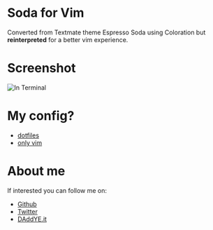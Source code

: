 # Soda for Vim

Converted from Textmate theme Espresso Soda using Coloration but __reinterpreted__ for a better
vim experience.

# Screenshot

![In Terminal](http://fs.daddye.it/4Y1A+)

# My config?

* [dotfiles](https://github.com/DAddYE/dotfiles)
* [only vim](https://github.com/DAddYE/.vim)

# About me

If interested you can follow me on:

* [Github](https://github.com/DAddYE)
* [Twitter](http://twitter.com/DAddYE)
* [DAddYE.it](http://daddye.it)
